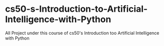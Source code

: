 # cs50-s-Introduction-to-Artificial-Intelligence-with-Python
All Project under this course of cs50's Introduction too Artificial Intelligence with Python
